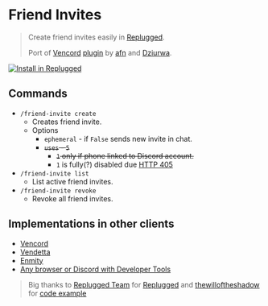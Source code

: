 # Friend Invites

> Create friend invites easily in [Replugged](https://replugged.dev/).
>
> Port of [Vencord](https://vencord.dev) [plugin](https://github.com/Vendicated/Vencord/blob/main/src/plugins/friendInvites/index.ts) by [afn](https://github.com/xafn) and [Dziurwa](https://github.com/Dziurwa14).

[![Install in Replugged](https://img.shields.io/badge/-Install%20in%20Replugged-blue?style=for-the-badge&logo=none)](https://replugged.dev/install?source=store&identifier=xyz.noplagi.friendinvites)

## Commands

- `/friend-invite create`
  - Creates friend invite.
  - Options
    - `ephemeral` - if `False` sends new invite in chat.
    - ~~`uses` - `5`~~
      - ~~`1` only if phone linked to Discord account.~~
      - `1` is fully(?) disabled due [HTTP 405](https://developer.mozilla.org/en-US/docs/Web/HTTP/Status/405)
- `/friend-invite list`
  - List active friend invites.
- `/friend-invite revoke`
  - Revoke all friend invites.

## Implementations in other clients

- [Vencord](https://vencord.dev/plugins/FriendInvites)
- [Vendetta](https://discord.com/channels/1015931589865246730/1093941056078364763/1093941056078364763)
- [Enmity](https://discord.com/channels/950850315601711176/961782195767365732/1036067393425903688)
- [Any browser or Discord with Developer Tools](https://github.com/woodendoors7/DiscordFriendInvites)

> Big thanks to [Replugged Team](https://github.com/replugged-org) for [Replugged](https://github.com/replugged-org/replugged) and [thewilloftheshadow](https://github.com/thewilloftheshadow) for [code example](https://github.com/thewilloftheshadow/replugged-tags)
